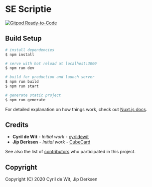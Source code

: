 # SE Scriptie

[![Gitpod Ready-to-Code](https://img.shields.io/badge/Gitpod-Ready--to--Code-blue?logo=gitpod)](https://gitpod.io/#https://github.com/cyrildewit/dnh-classrooms-plus)

## Build Setup

```bash
# install dependencies
$ npm install

# serve with hot reload at localhost:3000
$ npm run dev

# build for production and launch server
$ npm run build
$ npm run start

# generate static project
$ npm run generate
```

For detailed explanation on how things work, check out [Nuxt.js docs](https://nuxtjs.org).

## Credits

* **Cyril de Wit** - _Initial work_ - [cyrildewit](https://github.com/cyrildewit)
* **Jip Derksen** - _Initial work_ - [CubeCard](https://github.com/CubeCard)

See also the list of [contributors](https://github.com/cyrildewit/eloquent-viewable/graphs/contributors) who participated in this project.

## Copyright

Copyright (C) 2020 Cyril de Wit, Jip Derksen
